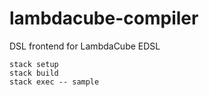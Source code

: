 # lambdacube-compiler

DSL frontend for LambdaCube EDSL

```
stack setup
stack build
stack exec -- sample
```

